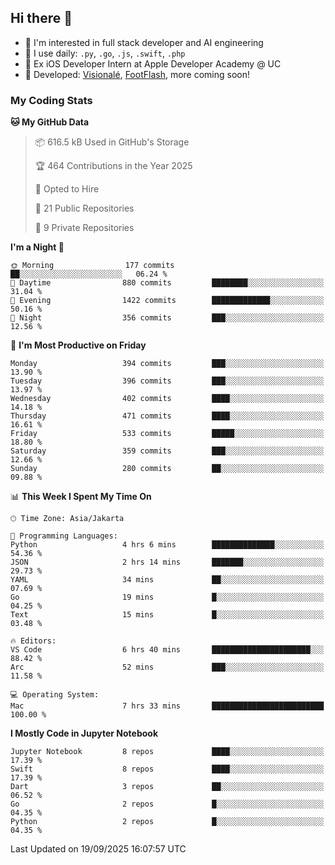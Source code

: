 ## Hi there 👋

- 🤖 I'm interested in full stack developer and AI engineering
- 🌱 I use daily: `.py`, `.go`, `.js`, `.swift`, `.php`
- 🍎 Ex iOS Developer Intern at Apple Developer Academy @ UC
- 🔨 Developed: [Visionalé](https://apps.apple.com/id/app/visional%C3%A9/id6737191146), [FootFlash](https://apps.apple.com/id/app/footflash/id6550905078), more coming soon!

### My Coding Stats

<!--START_SECTION:waka-->
**🐱 My GitHub Data** 

> 📦 616.5 kB Used in GitHub's Storage 
 > 
> 🏆 464 Contributions in the Year 2025
 > 
> 💼 Opted to Hire
 > 
> 📜 21 Public Repositories 
 > 
> 🔑 9 Private Repositories 
 > 
**I'm a Night 🦉** 

```text
🌞 Morning                177 commits         ██░░░░░░░░░░░░░░░░░░░░░░░   06.24 % 
🌆 Daytime                880 commits         ████████░░░░░░░░░░░░░░░░░   31.04 % 
🌃 Evening                1422 commits        █████████████░░░░░░░░░░░░   50.16 % 
🌙 Night                  356 commits         ███░░░░░░░░░░░░░░░░░░░░░░   12.56 % 
```
📅 **I'm Most Productive on Friday** 

```text
Monday                   394 commits         ███░░░░░░░░░░░░░░░░░░░░░░   13.90 % 
Tuesday                  396 commits         ███░░░░░░░░░░░░░░░░░░░░░░   13.97 % 
Wednesday                402 commits         ████░░░░░░░░░░░░░░░░░░░░░   14.18 % 
Thursday                 471 commits         ████░░░░░░░░░░░░░░░░░░░░░   16.61 % 
Friday                   533 commits         █████░░░░░░░░░░░░░░░░░░░░   18.80 % 
Saturday                 359 commits         ███░░░░░░░░░░░░░░░░░░░░░░   12.66 % 
Sunday                   280 commits         ██░░░░░░░░░░░░░░░░░░░░░░░   09.88 % 
```


📊 **This Week I Spent My Time On** 

```text
🕑︎ Time Zone: Asia/Jakarta

💬 Programming Languages: 
Python                   4 hrs 6 mins        ██████████████░░░░░░░░░░░   54.36 % 
JSON                     2 hrs 14 mins       ███████░░░░░░░░░░░░░░░░░░   29.73 % 
YAML                     34 mins             ██░░░░░░░░░░░░░░░░░░░░░░░   07.69 % 
Go                       19 mins             █░░░░░░░░░░░░░░░░░░░░░░░░   04.25 % 
Text                     15 mins             █░░░░░░░░░░░░░░░░░░░░░░░░   03.48 % 

🔥 Editors: 
VS Code                  6 hrs 40 mins       ██████████████████████░░░   88.42 % 
Arc                      52 mins             ███░░░░░░░░░░░░░░░░░░░░░░   11.58 % 

💻 Operating System: 
Mac                      7 hrs 33 mins       █████████████████████████   100.00 % 
```

**I Mostly Code in Jupyter Notebook** 

```text
Jupyter Notebook         8 repos             ████░░░░░░░░░░░░░░░░░░░░░   17.39 % 
Swift                    8 repos             ████░░░░░░░░░░░░░░░░░░░░░   17.39 % 
Dart                     3 repos             ██░░░░░░░░░░░░░░░░░░░░░░░   06.52 % 
Go                       2 repos             █░░░░░░░░░░░░░░░░░░░░░░░░   04.35 % 
Python                   2 repos             █░░░░░░░░░░░░░░░░░░░░░░░░   04.35 % 
```




 Last Updated on 19/09/2025 16:07:57 UTC
<!--END_SECTION:waka-->

<!--
**nico-samuelson/nico-samuelson** is a ✨ _special_ ✨ repository because its `README.md` (this file) appears on your GitHub profile.

Here are some ideas to get you started:

- 🔭 I’m currently working on ...
- 🌱 I’m currently learning ...
- 👯 I’m looking to collaborate on ...
- 🤔 I’m looking for help with ...
- 💬 Ask me about ...
- 📫 How to reach me: ...
- 😄 Pronouns: ...
- ⚡ Fun fact: ...
-->
